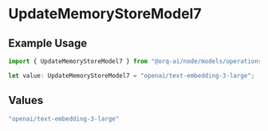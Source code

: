 # UpdateMemoryStoreModel7

## Example Usage

```typescript
import { UpdateMemoryStoreModel7 } from "@orq-ai/node/models/operations";

let value: UpdateMemoryStoreModel7 = "openai/text-embedding-3-large";
```

## Values

```typescript
"openai/text-embedding-3-large"
```
